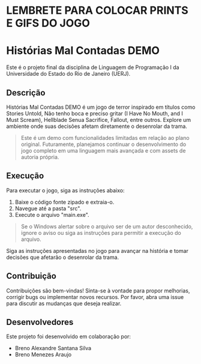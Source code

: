 # LEMBRETE PARA COLOCAR PRINTS E GIFS DO JOGO
# Histórias Mal Contadas DEMO

Este é o projeto final da disciplina de Linguagem de Programação I da Universidade do Estado do Rio de Janeiro (UERJ).

## Descrição

Histórias Mal Contadas DEMO é um jogo de terror inspirado em títulos como Stories Untold, Não tenho boca e preciso gritar (I Have No Mouth, and I Must Scream), Hellblade Senua Sacrifice, Fallout, entre outros. Explore um ambiente onde suas decisões afetam diretamente o desenrolar da trama.

> Este é um demo com funcionalidades limitadas em relação ao plano original. Futuramente, planejamos continuar o desenvolvimento do jogo completo em uma linguagem mais avançada e com assets de autoria própria.

## Execução

Para executar o jogo, siga as instruções abaixo:

1. Baixe o código fonte zipado e extraia-o.
2. Navegue até a pasta "src".
3. Execute o arquivo "main.exe".

> Se o Windows alertar sobre o arquivo ser de um autor desconhecido, ignore o aviso ou siga as instruções para permitir a execução do arquivo.

Siga as instruções apresentadas no jogo para avançar na história e tomar decisões que afetarão o desenrolar da trama.

## Contribuição

Contribuições são bem-vindas! Sinta-se à vontade para propor melhorias, corrigir bugs ou implementar novos recursos. Por favor, abra uma issue para discutir as mudanças que deseja realizar.

## Desenvolvedores

Este projeto foi desenvolvido em colaboração por:

- Breno Alexandre Santana Silva
- Breno Menezes Araujo
